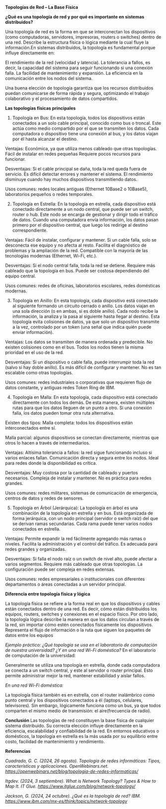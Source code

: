 **Topologías de Red – La Base Física**

**¿Qué es una topología de red y por qué es importante en sistemas distribuidos?**

Una topología de red es la forma en que se interconectan los dispositivos (como computadoras, servidores, impresoras, routers o switches) dentro de una red. Describe la estructura física o lógica mediante la cual fluye la información.En sistemas distribuidos, la topología es fundamental porque influye directamente en:

El rendimiento de la red (velocidad y latencia).
La tolerancia a fallos, es decir, la capacidad del sistema para seguir funcionando si una conexión falla.
La facilidad de mantenimiento y expansión.
La eficiencia en la comunicación entre los nodos del sistema.

Una buena elección de topología garantiza que los recursos distribuidos puedan comunicarse de forma rápida y segura, optimizando el trabajo colaborativo y el procesamiento de datos compartidos.

**Las topologías físicas principales**

1. Topología en Bus:
En esta topología, todos los dispositivos están conectados a un solo cable principal, conocido como bus o troncal. Este actúa como medio compartido por el que se transmiten los datos. Cada computadora o dispositivo tiene una conexión al bus, y los datos viajan por él hasta alcanzar el destino.

Ventajas:
Económica, ya que utiliza menos cableado que otras topologías.
Fácil de instalar en redes pequeñas
Requiere pocos recursos para funcionar.

Desventajas:
Si el cable principal se daña, toda la red queda fuera de servicio.
Es difícil detectar errores y mantener el sistema.
El rendimiento disminuye cuando hay muchos dispositivos transmitiendo datos.

Usos comunes: redes locales antiguas (Ethernet 10Base2 o 10Base5), laboratorios pequeños o redes temporales.


2. Topología en Estrella:
En la topología en estrella, cada dispositivo está conectado directamente a un nodo central, que puede ser un switch, router o hub. Este nodo se encarga de gestionar y dirigir todo el tráfico de datos.
Cuando una computadora envía información, los datos pasan primero por el dispositivo central, que luego los redirige al destino correspondiente.

Ventajas:
Fácil de instalar, configurar y mantener.
Si un cable falla, solo se desconecta ese equipo y no afecta al resto.
Facilita el diagnóstico de problemas y la ampliación de la red.
Compatible con la mayoría de las tecnologías modernas (Ethernet, Wi-Fi, etc.).

Desventajas:
Si el nodo central falla, toda la red se detiene.
Requiere más cableado que la topología en bus.
Puede ser costosa dependiendo del equipo central.

Usos comunes: redes de oficinas, laboratorios escolares, redes domésticas modernas.


3. Topología en Anillo:
En esta topología, cada dispositivo está conectado al siguiente formando un circuito cerrado o anillo. Los datos viajan en una sola dirección (o en ambas, si es doble anillo). Cada nodo recibe la información, la analiza y la pasa al siguiente hasta llegar al destino.
Esta topología evita colisiones de datos, ya que solo un dispositivo transmite a la vez, controlado por un token (una señal que indica quién puede enviar información).

Ventajas:
Los datos se transmiten de manera ordenada y predecible.
No existen colisiones como en el bus.
Todos los nodos tienen la misma prioridad en el uso de la red.

Desventajas:
Si un dispositivo o cable falla, puede interrumpir toda la red (salvo si hay doble anillo).
Es más difícil de configurar y mantener.
No es tan escalable como otras topologías.

Usos comunes: redes industriales o corporativas que requieren flujo de datos constante, y antiguas redes Token Ring de IBM.


4. Topología en Malla:
En esta topología, cada dispositivo está conectado directamente con todos los demás. De esta manera, existen múltiples rutas para que los datos lleguen de un punto a otro. Si una conexión falla, los datos pueden tomar otra ruta alternativa.

Existen dos tipos:
Malla completa: todos los dispositivos están interconectados entre sí.

Malla parcial: algunos dispositivos se conectan directamente, mientras que otros lo hacen a través de intermediarios.

Ventajas:
Altísima tolerancia a fallos: la red sigue funcionando incluso si varios enlaces fallan.
Comunicación directa y segura entre los nodos.
Ideal para redes donde la disponibilidad es crítica.

Desventajas:
Muy costosa por la cantidad de cableado y puertos necesarios.
Compleja de instalar y mantener.
No es práctica para redes grandes.

Usos comunes: redes militares, sistemas de comunicación de emergencia, centros de datos y redes de sensores.


5. Topología en Árbol (Jerárquica):
La topología en árbol es una combinación de la topología en estrella y en bus. Está organizada de forma jerárquica, con un nodo principal (servidor o switch raíz) del que se derivan ramas secundarias. Cada rama puede tener varios nodos conectados en estrella.


Ventajas:
Permite expandir la red fácilmente agregando más ramas o niveles.
Facilita la administración y el control del tráfico.
Es adecuada para redes grandes y organizadas.

Desventajas:
Si falla el nodo raíz o un switch de nivel alto, puede afectar a varios segmentos.
Requiere más cableado que otras topologías.
La configuración puede ser compleja en redes extensas.


Usos comunes: redes empresariales o institucionales con diferentes departamentos o áreas conectadas a un servidor principal.

**Diferencia entre topología física y lógica**

La topología física se refiere a la forma real en que los dispositivos y cables están conectados dentro de una red. Es decir, cómo están distribuidos los equipos, routers, switches y conexiones en el espacio físico.
Por otro lado, la topología lógica describe la manera en que los datos circulan a través de la red, sin importar cómo estén conectados físicamente los dispositivos. Representa el flujo de información o la ruta que siguen los paquetes de datos entre los equipos

*Ejemplo práctico: ¿Qué topología se usa en el laboratorio de computación de nuestra universidad? ¿Y en una red Wi-Fi doméstica?*
En el laboratorio de computación de la universidad:

Generalmente se utiliza una topología en estrella, donde cada computadora se conecta a un switch central, y este al servidor o router principal. Esto permite administrar mejor la red, mantener estabilidad y aislar fallos.


*En una red Wi-Fi doméstica:*

La topología física también es en estrella, con el router inalámbrico como punto central y los dispositivos conectados a él (laptops, celulares, televisores).
Sin embargo, lógicamente funciona como un bus, ya que todos comparten el mismo medio de transmisión: el aire(frecuencia de radio).



**Conclusión**
Las topologías de red constituyen la base física de cualquier sistema distribuido. Su correcta elección influye directamente en la eficiencia, escalabilidad y confiabilidad de la red. En entornos educativos o domésticos, la topología en estrella es la más usada por su equilibrio entre costo, facilidad de mantenimiento y rendimiento.

**Referencias**

*Cuadrado, G. C. (2024, 26 agosto). Topología de redes informáticas: Tipos, características y aplicaciones. OpenWebinars.net. https://openwebinars.net/blog/topologia-de-redes-informaticas/*

*Itgdev. (2024, 3 septiembre). What is Network Topology? Types & How to Map It. IT Glue. https://www.itglue.com/blog/network-topology/*

*Jackson, G. (2024, 24 octubre). ¿Qué es la topología de red? IBM. https://www.ibm.com/mx-es/think/topics/network-topology*
